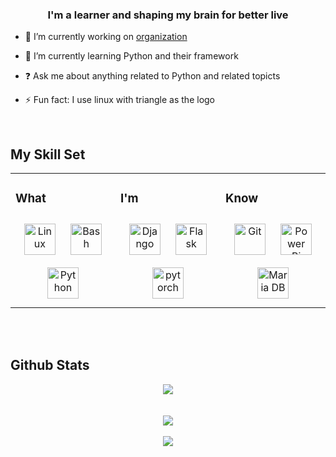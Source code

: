 
  

### <div align="center">I'm a learner and shaping my brain for better live</div>  
  

- 🔭 I’m currently working on [organization](https://github.com/orgs/loekalin/repositories)  
  

- 🌱 I’m currently learning Python and their framework  
  

- ❓ Ask me about anything related to Python and related topicts  
  

- ⚡ Fun fact: I use linux with triangle as the logo  
  

<br/>  


## My Skill Set  
<table><tr><td valign="top" width="33%">



### What  
<div align="center">  
<a href="https://www.linux.org/" target="_blank"><img style="margin: 10px" src="https://profilinator.rishav.dev/skills-assets/linux-original.svg" alt="Linux" height="50" /></a>  
<a href="https://www.gnu.org/software/bash/" target="_blank"><img style="margin: 10px" src="https://profilinator.rishav.dev/skills-assets/gnu_bash-icon.svg" alt="Bash" height="50" /></a>  
<a href="https://www.python.org/" target="_blank"><img style="margin: 10px" src="https://profilinator.rishav.dev/skills-assets/python-original.svg" alt="Python" height="50" /></a>  
</div>

</td><td valign="top" width="33%">



### I'm  
<div align="center">  
<a href="https://www.djangoproject.com/" target="_blank"><img style="margin: 10px" src="https://profilinator.rishav.dev/skills-assets/django-original.svg" alt="Django" height="50" /></a>  
<a href="https://flask.palletsprojects.com/" target="_blank"><img style="margin: 10px" src="https://profilinator.rishav.dev/skills-assets/flask.png" alt="Flask" height="50" /></a>  
<a href="https://pytorch.org/" target="_blank"><img style="margin: 10px" src="https://profilinator.rishav.dev/skills-assets/pytorch-icon.svg" alt="pytorch" height="50" /></a>  
</div>

</td><td valign="top" width="33%">



### Know
<div align="center">  
<a href="https://github.com/" target="_blank"><img style="margin: 10px" src="https://profilinator.rishav.dev/skills-assets/git-scm-icon.svg" alt="Git" height="50" /></a>  
<a href="https://powerbi.microsoft.com/en-us/" target="_blank"><img style="margin: 10px" src="https://profilinator.rishav.dev/skills-assets/powerbi.png" alt="Power Bi" height="50" /></a>  
<a href="https://mariadb.org/" target="_blank"><img style="margin: 10px" src="https://profilinator.rishav.dev/skills-assets/mariadb.png" alt="Maria DB" height="50" /></a>  
</div>

</td></tr></table>  

<br/>  
  

<br/>  


## Github Stats  
<div align="center"><img src="https://github-readme-stats.vercel.app/api/top-langs/?username=activeagle&hide_border=true&layout=compact" align="center" /></div>  

<br/>  


<br/>  

<div align="center"><img src="[[https://spotify-github-profile.vercel.app/api/view.svg?uid=31jrjceqldk5qzf5sddbujwze24m&redirect=true][https://spotify-github-profile.vercel.app/api/view.svg?uid=31jrjceqldk5qzf5sddbujwze24m&cover_image=false&theme=default&show_offline=true&background_color=121212&interchange=true&bar_color_cover=true" /></div>  

<br/>  

<div align="center">
<img src="https://komarev.com/ghpvc/?username=activeagle&&style=flat-square" align="center" />
</div>  
  

<br/>  

<div align="center"></div>
<br />
